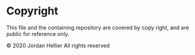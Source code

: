 # Copyright
This file and the containing repository are covered by copy right, and are public for reference only.

&copy; 2020 Jordan Hellier All rights reserved

